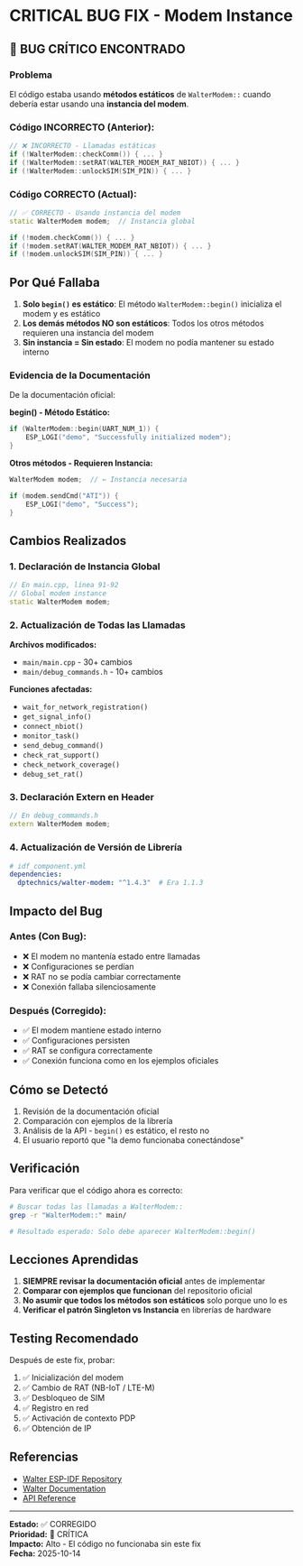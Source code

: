 # CRITICAL BUG FIX - Modem Instance

## 🔴 BUG CRÍTICO ENCONTRADO

### Problema
El código estaba usando **métodos estáticos** de `WalterModem::` cuando debería estar usando una **instancia del modem**.

### Código INCORRECTO (Anterior):
```cpp
// ❌ INCORRECTO - Llamadas estáticas
if (!WalterModem::checkComm()) { ... }
if (!WalterModem::setRAT(WALTER_MODEM_RAT_NBIOT)) { ... }
if (!WalterModem::unlockSIM(SIM_PIN)) { ... }
```

### Código CORRECTO (Actual):
```cpp
// ✅ CORRECTO - Usando instancia del modem
static WalterModem modem;  // Instancia global

if (!modem.checkComm()) { ... }
if (!modem.setRAT(WALTER_MODEM_RAT_NBIOT)) { ... }
if (!modem.unlockSIM(SIM_PIN)) { ... }
```

## Por Qué Fallaba

1. **Solo `begin()` es estático**: El método `WalterModem::begin()` inicializa el modem y es estático
2. **Los demás métodos NO son estáticos**: Todos los otros métodos requieren una instancia del modem
3. **Sin instancia = Sin estado**: El modem no podía mantener su estado interno

### Evidencia de la Documentación

De la documentación oficial:

**begin() - Método Estático:**
```cpp
if (WalterModem::begin(UART_NUM_1)) {
    ESP_LOGI("demo", "Successfully initialized modem");
}
```

**Otros métodos - Requieren Instancia:**
```cpp
WalterModem modem;  // ← Instancia necesaria

if (modem.sendCmd("ATI")) {
    ESP_LOGI("demo", "Success");
}
```

## Cambios Realizados

### 1. Declaración de Instancia Global
```cpp
// En main.cpp, línea 91-92
// Global modem instance
static WalterModem modem;
```

### 2. Actualización de Todas las Llamadas

**Archivos modificados:**
- `main/main.cpp` - 30+ cambios
- `main/debug_commands.h` - 10+ cambios

**Funciones afectadas:**
- `wait_for_network_registration()`
- `get_signal_info()`
- `connect_nbiot()`
- `monitor_task()`
- `send_debug_command()`
- `check_rat_support()`
- `check_network_coverage()`
- `debug_set_rat()`

### 3. Declaración Extern en Header
```cpp
// En debug_commands.h
extern WalterModem modem;
```

### 4. Actualización de Versión de Librería
```yaml
# idf_component.yml
dependencies:
  dptechnics/walter-modem: "^1.4.3"  # Era 1.1.3
```

## Impacto del Bug

### Antes (Con Bug):
- ❌ El modem no mantenía estado entre llamadas
- ❌ Configuraciones se perdían
- ❌ RAT no se podía cambiar correctamente
- ❌ Conexión fallaba silenciosamente

### Después (Corregido):
- ✅ El modem mantiene estado interno
- ✅ Configuraciones persisten
- ✅ RAT se configura correctamente
- ✅ Conexión funciona como en los ejemplos oficiales

## Cómo se Detectó

1. Revisión de la documentación oficial
2. Comparación con ejemplos de la librería
3. Análisis de la API - `begin()` es estático, el resto no
4. El usuario reportó que "la demo funcionaba conectándose"

## Verificación

Para verificar que el código ahora es correcto:

```bash
# Buscar todas las llamadas a WalterModem::
grep -r "WalterModem::" main/

# Resultado esperado: Solo debe aparecer WalterModem::begin()
```

## Lecciones Aprendidas

1. **SIEMPRE revisar la documentación oficial** antes de implementar
2. **Comparar con ejemplos que funcionan** del repositorio oficial
3. **No asumir que todos los métodos son estáticos** solo porque uno lo es
4. **Verificar el patrón Singleton vs Instancia** en librerías de hardware

## Testing Recomendado

Después de este fix, probar:

1. ✅ Inicialización del modem
2. ✅ Cambio de RAT (NB-IoT / LTE-M)
3. ✅ Desbloqueo de SIM
4. ✅ Registro en red
5. ✅ Activación de contexto PDP
6. ✅ Obtención de IP

## Referencias

- [Walter ESP-IDF Repository](https://github.com/QuickSpot/walter-esp-idf)
- [Walter Documentation](https://github.com/QuickSpot/walter-documentation)
- [API Reference](https://github.com/QuickSpot/walter-documentation/blob/main/walter-modem/arduino_esp-idf/reference/reference.md)

---

**Estado:** ✅ CORREGIDO  
**Prioridad:** 🔴 CRÍTICA  
**Impacto:** Alto - El código no funcionaba sin este fix  
**Fecha:** 2025-10-14
